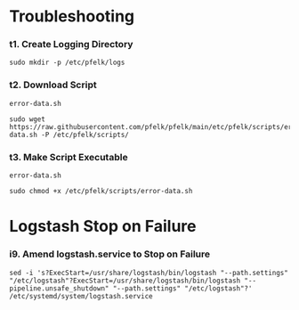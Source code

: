 
# Troubleshooting
### t1. Create Logging Directory 
```
sudo mkdir -p /etc/pfelk/logs
```

### t2. Download Script
`error-data.sh`
```
sudo wget https://raw.githubusercontent.com/pfelk/pfelk/main/etc/pfelk/scripts/error-data.sh -P /etc/pfelk/scripts/
```

### t3. Make Script Executable
`error-data.sh` 
```
sudo chmod +x /etc/pfelk/scripts/error-data.sh
```

# Logstash Stop on Failure 
### i9. Amend logstash.service to Stop on Failure
```
sed -i 's?ExecStart=/usr/share/logstash/bin/logstash "--path.settings" "/etc/logstash"?ExecStart=/usr/share/logstash/bin/logstash "--pipeline.unsafe_shutdown" "--path.settings" "/etc/logstash"?' /etc/systemd/system/logstash.service
```
